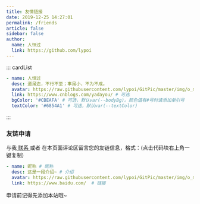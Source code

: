 ```yaml
---
title: 友情链接
date: 2019-12-25 14:27:01
permalink: /friends
article: false
sidebar: false
author:
  name: 人恒过
  link: https://github.com/lypoi
---
```


<!--
普通卡片列表容器，可用于友情链接、项目推荐、古诗词展示等。
cardList 后面可跟随一个数字表示每行最多显示多少个，选值范围1~4，默认3。在小屏时会根据屏幕宽度减少每行显示数量。
-->
::: cardList
```yaml
- name: 人恒过
  desc: 道虽迩，不行不至；事虽小，不为不成。
  avatar: https://raw.githubusercontent.com/lypoi/GitPic/master/img/o_my.jpg # 可选
  link: https://www.cnblogs.com/yadayou/ # 可选
  bgColor: '#CBEAFA' # 可选，默认var(--bodyBg)。颜色值有#号时请添加单引号
  textColor: '#6854A1' # 可选，默认var(--textColor)
```
:::


### 友链申请

与我[ 联系 ](/about/#联系)或者 在本页面评论区留言您的友链信息，格式：(点击代码块右上角一键复制)


```yaml
- name: 昵称 # 昵称
  desc: 这是一段介绍~ # 介绍
  avatar: https://raw.githubusercontent.com/lypoi/GitPic/master/img/o_my.jpg # 头像
  link: https://www.baidu.com/  # 链接
```

申请前记得先添加本站哦~
